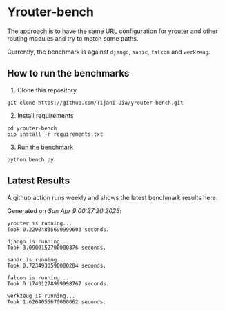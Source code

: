 # Yrouter-bench

The approach is to have the same URL configuration for [yrouter](https://github.com/Tijani-Dia/yrouter) and other routing modules and try to match some paths.

Currently, the benchmark is against `django`, `sanic`, `falcon` and `werkzeug`.

## How to run the benchmarks

1. Clone this repository

```shell
git clone https://github.com/Tijani-Dia/yrouter-bench.git
```

2. Install requirements

```shell
cd yrouter-bench
pip install -r requirements.txt
```

3. Run the benchmark

```shell
python bench.py
```

## Latest Results

A github action runs weekly and shows the latest benchmark results here.

Generated on *Sun Apr  9 00:27:20 2023*:

```shell
yrouter is running...
Took 0.22004835699999603 seconds.

django is running...
Took 3.0900152700000376 seconds.

sanic is running...
Took 0.7234930590000204 seconds.

falcon is running...
Took 0.17431278999998767 seconds.

werkzeug is running...
Took 1.6264055670000062 seconds.

```